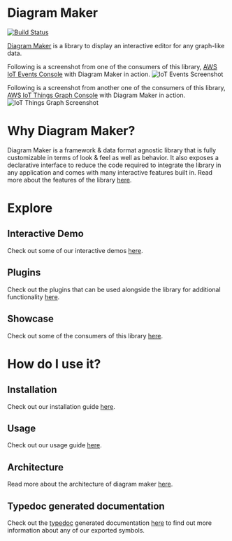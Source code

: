 # Diagram Maker
[![Build Status](https://travis-ci.com/awslabs/diagram-maker.svg?branch=master)](https://travis-ci.com/awslabs/diagram-maker)

[Diagram Maker](https://github.com/awslabs/diagram-maker) is a library to display an interactive editor for any graph-like data.

Following is a screenshot from one of the consumers of this library, [AWS IoT Events Console](https://console.aws.amazon.com/iotevents/home?region=us-east-1#/create/detectormodel) with Diagram Maker in action.
![IoT Events Screenshot](/assets/IoTEventsScreenshot.png)

Following is a screenshot from another one of the consumers of this library, [AWS IoT Things Graph Console](https://console.aws.amazon.com/thingsgraph/home?region=us-east-1#/flows/create) with Diagram Maker in action.
![IoT Things Graph Screenshot](/assets/IoTThingsGraphScreenshot.png)

# Why Diagram Maker?
Diagram Maker is a framework & data format agnostic library that is fully customizable in terms of look & feel as well as behavior. It also exposes a declarative interface to reduce the code required to integrate the library in any application and comes with many interactive features built in. Read more about the features of the library [here](/why/features.html).

# Explore

## Interactive Demo
Check out some of our interactive demos [here](/explore/demos.html).

## Plugins
Check out the plugins that can be used alongside the library for additional functionality [here](/explore/plugins.html).

## Showcase
Check out some of the consumers of this library [here](/explore/showcase.html).

# How do I use it?

## Installation
Check out our installation guide [here](/getting-started/install.html).

## Usage
Check out our usage guide [here](/usage/initialization.html).

## Architecture
Read more about the architecture of diagram maker [here](/usage/architecture.html).

## Typedoc generated documentation
Check out the [typedoc](http://typedoc.org/) generated documentation [here](/typedoc/globals.html) to find out more information about any of our exported symbols.
